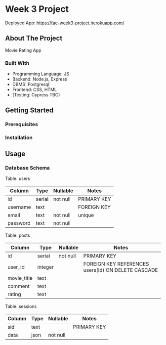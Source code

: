 # Week 3 Project

Deployed App: https://fac-week3-project.herokuapp.com/

## About The Project

Movie Rating App

### Built With

- Programming Language: JS
- Backend: Node.js, Express
- DBMS: Postgresql
- Frontend: CSS, HTML
- (Testing: Cypress TBC)

## Getting Started


### Prerequisites


### Installation





## Usage

### Database Schema

Table: users

| Column        | Type          | Nullable | Notes    |
| ------------- | ------------- | -------- | -------- |
| id      | serial          | not null | PRIMARY KEY    |
| username           | text         |   | FOREIGN KEY     |
| email       | text          | not null |  unique  |
| password       | text          | not null |     |


Table: posts

| Column        | Type          | Nullable | Notes    |
| ------------- | ------------- | -------- | -------- |
| id      | serial          | not null | PRIMARY KEY    |
| user_id           | integer         |   | FOREIGN KEY  REFERENCES users(id) ON DELETE CASCADE  |
| movie_title        | text          |  |     |
| comment        | text          |  |     |
| rating        | text          |  |     |


Table: sessions

| Column        | Type          | Nullable | Notes    |
| ------------- | ------------- | -------- | -------- |
| sid      | text          |  | PRIMARY KEY    |
| data           | json         |  not null |      |




